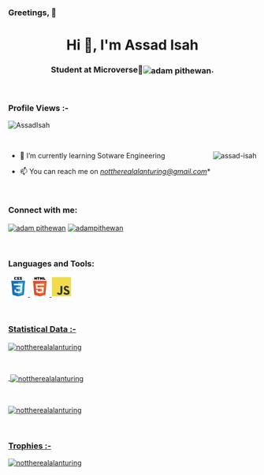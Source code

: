 ### Greetings, 👋

<h1 align="center">Hi 👋, I'm Assad Isah</h1>
<h3 align="center">Student at Microverse🌟<img align="center"
      src="https://media-exp1.licdn.com/dms/image/C560BAQHr8P7gQ95yCQ/company-logo_100_100/0/1578673850004?e=1652918400&v=beta&t=RXH0ssSZr97PvQaT2jIxUMIaJkUaz8y790PmEicZ6WA"
      alt="adam pithewan" height="30" width="40" /></a>.</h3>

<br>

<p align="right"> <h3>Profile Views :-</h3> <img src="https://komarev.com/ghpvc/?username=nottherealalanturing&label=Profile%20views&color=0e75b6&style=flat"
    alt="AssadIsah" /> 
  </p>

<br>

<p><img align="right" src="https://github.com/Adam-pw/Adam-pw/blob/main/animation_500_kxa883sd.gif" alt="assad-isah" /></p>

- 🌱 I’m currently learning Sotware Engineering

- 📫 You can reach me on *nottherealalanturing@gmail.com**

<br>

<h3 align="left">Connect with me:</h3>
<p align="left">
  <a href="https://www.linkedin.com/in/assadisah/" target="blank"><img align="center"
      src="https://raw.githubusercontent.com/rahuldkjain/github-profile-readme-generator/master/src/images/icons/Social/linked-in-alt.svg"
      alt="adam pithewan" height="30" width="40" /></a>
 <a href="https://twitter.com/assadeesaa" target="blank"><img align="center"
      src="https://raw.githubusercontent.com/rahuldkjain/github-profile-readme-generator/master/src/images/icons/Social/twitter.svg"
      alt="adampithewan" height="30" width="40" /></a>
</p>

<br>

<h3 align="left">Languages and Tools:</h3>
<p align="left"><a href="https://www.w3schools.com/css/" target="_blank"
    rel="noreferrer"> <img
      src="https://raw.githubusercontent.com/devicons/devicon/master/icons/css3/css3-original-wordmark.svg" alt="css3"
      width="40" height="40" /> </a> <a href="https://www.w3.org/html/" target="_blank" rel="noreferrer"> <img
      src="https://raw.githubusercontent.com/devicons/devicon/master/icons/html5/html5-original-wordmark.svg"
      alt="html5" width="40" height="40" /> </a> <a href="https://developer.mozilla.org/en-US/docs/Web/JavaScript" target="_blank"
    rel="noreferrer"> <img
      src="https://raw.githubusercontent.com/devicons/devicon/master/icons/javascript/javascript-original.svg"
      alt="javascript" width="40" height="40" /> </p>

<br>

<h3>Statistical Data :-</h3>
<p><img align="center"
    src="https://github-readme-stats.vercel.app/api/top-langs?username=nottherealalanturing&show_icons=true&locale=en&bg_color=0d1117&text_color=ffffff&layout=compact"
    alt="nottherealalanturing" 
    bg_color=#808080/></p>

<br>

<p>&nbsp;<img align="center" src="https://github-readme-stats.vercel.app/api?username=nottherealalanturing&show_icons=true&locale=en&bg_color=0d1117&text_color=ffffff&repo=convoychat"
    alt="nottherealalanturing" /></p>

<br>

<p><img align="center" src="https://github-readme-streak-stats.herokuapp.com/?user=nottherealalanturing&theme=dark&background=0d1117&date_format=M%20j%5B%2C%20Y%5D" alt="nottherealalanturing" /></p>

<br>
<h3>Trophies :-</h3>
<p align="left"> <a href="https://github.com/ryo-ma/github-profile-trophy"><img
      src="https://github-profile-trophy.vercel.app/?username=nottherealalanturing&bg_color=0d1117&text_color=ffffff" alt="nottherealalanturing" /></a> </p>

